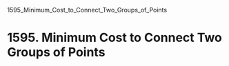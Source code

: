 1595_Minimum_Cost_to_Connect_Two_Groups_of_Points
# 1595. Minimum Cost to Connect Two Groups of Points

